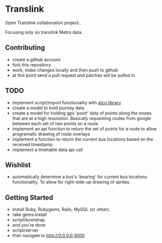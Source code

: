 # Translink

Open Translink collaboration project.. 

Focusing only on translink Metro data.

## Contributing

* create a github account
* fork this repository
* work, make changes locally and then push to github
* at this point send a pull request and patches will be pulled in.

## TODO

* implement script/import functionality with [atco library](http://github.com/davidjrice/atco)
* create a model to hold journey data
* create a model for holding gps 'point' data of points along the routes that are at a high resolution. Basically requesting routes from google between each set of two points on a route.
* implement an api function to return the set of points for a route to allow programatic drawing of route overlays
* implement a function to return the current bus locations based on the received timestamp.
* implement a timetable data api call

## Wishlist

* automatically determine a bus's 'bearing' for current bus locations functionality. To allow for right-side-up drawing of sprites.

## Getting Started

* Install Ruby, Rubygems, Rails, MySQL (or other).
* rake gems:install
* script/bootstrap
* and you're done
* script/server 
* then navigate to http://0.0.0.0:3000
